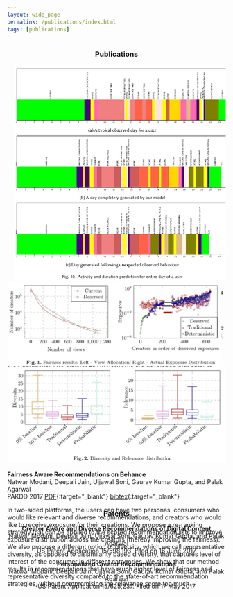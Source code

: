 ```yaml
---
layout: wide_page
permalink: /publications/index.html
tags: [publications]
---
```

<h3 align="center"> Publications </h3>

<div class='row' style="height:500px;">
<div class="column">
<img src="/images/gen_days.png" alt="Day generation results" class="paper_img" style="height:98%;left:3%;position:relative;">
</div>
<div class="column" markdown="1">

**An LSTM Based System for Prediction of Human Activities with Durations**  
<span class="authors">Kundan Krishna\*, Deepali Jain\*, Sanket Mehta, Sunav Chaudhary</span>  
<span class="conf">UbiComp 2018</span>  <span class="paper_link">[PDF](/assets/papers/cyberclone.pdf){:target="_blank"}</span> <span class="paper_link">[bibtex](/assets/bibtex/cyberclone.txt){:target="_blank"}</span>

<p class="abstract">
Human activity prediction is an interesting problem with a wide variety of applications like intelligent virtual assistants, contextual marketing, etc. One formulation of this problem is jointly predicting human activities (viz. eating, commuting, etc.) with associated durations. Herein a deep learning system is proposed for this problem. Given a sequence of past activities and durations, the system estimates the probabilities for future activities and their durations. Two distinct LSTM networks are developed that cater to different assumptions about the data and achieve different modeling complexities and prediction accuracies. The networks are trained and tested with two real-world datasets, one being publicly available while the other collected from a field experiment. Modeling on the segment level public dataset mitigates the cold-start problem. Experiments indicate that compared to traditional approaches based on sequence mining or hidden Markov modeling, LSTM networks perform significantly better. The ability of LSTM networks to detect long term correlations in activity data is also demonstrated.
</p>

</div>
</div>

<div class='row' style="height:500px;">
<div class="column">
<img src="/images/fairness_result.png" alt="Fairness Results" class="paper_img" style="height:40%;left:-2%;position:relative;">
<img src="/images/diversity_result.png" alt="Diversity Results" class="paper_img" style="height:45%;">
</div>
<div class="column" markdown="1">

**Fairness Aware Recommendations on Behance**  
<span class="authors">Natwar Modani, Deepali Jain, Ujjawal Soni, Gaurav Kumar Gupta, and Palak Agarwal</span>  
<span class="conf">PAKDD 2017</span> <span class="paper_link">[PDF](/assets/papers/fairness.pdf){:target="_blank"}</span> <span class="paper_link">[bibtex](/assets/bibtex/fairness.txt){:target="_blank"}</span>

<p class="abstract">In two-sided platforms, the users can have two personas, consumers who would like relevant and diverse recommendations, and creators who would like to receive exposure for their creations. We propose a re-ranking strategy that can be applied to the scored recommendation lists to improve exposure distribution across the creators (thereby improving the fairness). We also propose a different notion of diversity, which we call representative diversity, as opposed to dissimilarity based diversity, that captures level of interest of the consumer in different categories. We show that our method results in recommendations that have much higher level of fairness and representative diversity compared to the state-of-art recommendation strategies, without compromising the relevance score too much.</p>

</div>
</div>

<h3 align="center"> Patents </h3>
<div markdown="1" style="text-align:center">

**Creator Aware and Diverse Recommendations of Digital Content**  
<span class="authors">Natwar Modani, Deepali Jain, Ujjawal Soni, Gaurav Kumar Gupta, and Palak Agarwal</span>  
<span class="conf">US Patent  Application 15/598,193. Filed on 16 June 2017</span>

**Personalized Creator Recommendations**  
<span class="authors">Natwar Modani, Deepali Jain, Ujjawal Soni, Gaurav Kumar Gupta, and Palak Agarwal</span>  
<span class="conf">US Patent  Application 15/625,237. Filed on 17 May 2017</span>

</div>